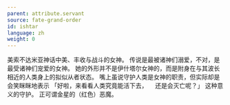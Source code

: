 ```yaml
---
parent: attribute.servant
source: fate-grand-order
id: ishtar
language: zh
weight: 0
---
```


美索不达米亚神话中美、丰收与战斗的女神。
传说是最被诸神们溺爱，不对，是最受诸神们宠爱的女神。
她的外形并不是伊什塔尔女神的，而是附身在与其波长相近的人类身上的拟似从者状态。
嘴上虽说守护人类是女神的职责，但实际却是会笑眯眯地表示
「好啦，来看看人类究竟能活下去，
　还是会灭亡呢？」
这种意义的守护。
正可谓金星的（红色）恶魔。
